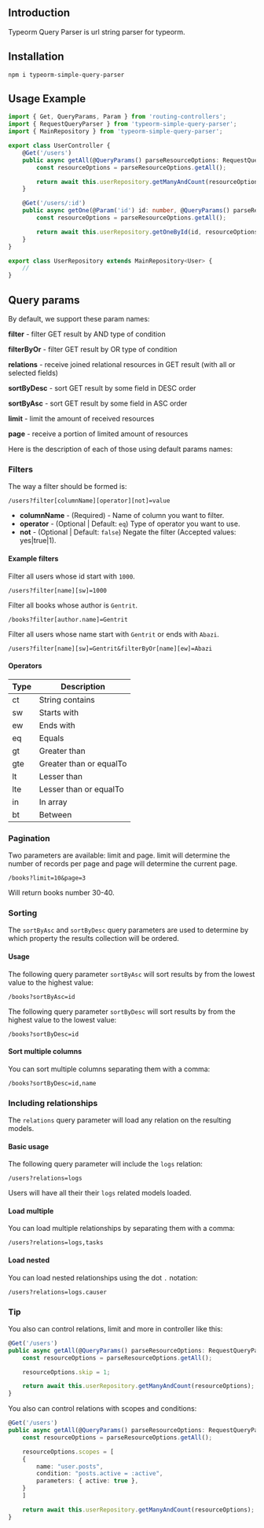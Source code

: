 ## Introduction

Typeorm Query Parser is url string parser for typeorm.

## Installation

```console
npm i typeorm-simple-query-parser
```

## Usage Example

```typescript
import { Get, QueryParams, Param } from 'routing-controllers';
import { RequestQueryParser } from 'typeorm-simple-query-parser';
import { MainRepository } from 'typeorm-simple-query-parser';

export class UserController {
    @Get('/users')
    public async getAll(@QueryParams() parseResourceOptions: RequestQueryParser) {
        const resourceOptions = parseResourceOptions.getAll();

        return await this.userRepository.getManyAndCount(resourceOptions);
    }

    @Get('/users/:id')
    public async getOne(@Param('id') id: number, @QueryParams() parseResourceOptions: RequestQueryParser) {
        const resourceOptions = parseResourceOptions.getAll();

        return await this.userRepository.getOneById(id, resourceOptions);
    }
}

export class UserRepository extends MainRepository<User> {
    //
}
```

## Query params

By default, we support these param names:

**filter** - filter GET result by AND type of condition

**filterByOr** - filter GET result by OR type of condition

**relations** - receive joined relational resources in GET result (with all or selected fields)

**sortByDesc** - sort GET result by some field in DESC order

**sortByAsc** - sort GET result by some field in ASC order

**limit** - limit the amount of received resources

**page** - receive a portion of limited amount of resources


Here is the description of each of those using default params names:

### Filters

The way a filter should be formed is:

```console
/users?filter[columnName][operator][not]=value
```

* **columnName** -  (Required) - Name of column you want to filter.
* **operator** - (Optional | Default: `eq`) Type of operator you want to use.
* **not** - (Optional | Default: `false`) Negate the filter (Accepted values: yes|true|1).

#### Example filters

Filter all users whose id start with `1000`.

```console
/users?filter[name][sw]=1000
```

Filter all books whose author is `Gentrit`.

```console
/books?filter[author.name]=Gentrit
```

Filter all users whose name start with `Gentrit` or ends with `Abazi`.

```console
/users?filter[name][sw]=Gentrit&filterByOr[name][ew]=Abazi
```

#### Operators

Type | Description
---- | -----------
ct | String contains
sw | Starts with
ew | Ends with
eq | Equals
gt | Greater than
gte| Greater than or equalTo
lt | Lesser than
lte | Lesser than or equalTo
in | In array
bt | Between

### Pagination
Two parameters are available: limit and page. limit will determine the number of records per page and page will determine the current page.

```console
/books?limit=10&page=3
```

Will return books number 30-40.

### Sorting

The `sortByAsc` and `sortByDesc` query parameters are used to determine by which property the results collection will be ordered. 

#### Usage

The following query parameter `sortByAsc` will sort results by  from the lowest value to the highest value:

```console
/books?sortByAsc=id
```

The following query parameter `sortByDesc` will sort results by  from the highest value to the lowest value:

```console
/books?sortByDesc=id
```

#### Sort multiple columns

You can sort multiple columns separating them with a comma:

```console
/books?sortByDesc=id,name
```

### Including relationships

The `relations` query parameter will load any relation on the resulting models.

#### Basic usage

The following query parameter will include the `logs` relation:

```url
/users?relations=logs
```

Users will have all their their `logs` related models loaded.

#### Load multiple

You can load multiple relationships by separating them with a comma:

```url
/users?relations=logs,tasks
```

#### Load nested

You can load nested relationships using the dot `.` notation:

```url
/users?relations=logs.causer
```

### Tip

You also can control relations, limit and more in controller like this:

```ts
@Get('/users')
public async getAll(@QueryParams() parseResourceOptions: RequestQueryParser) {
    const resourceOptions = parseResourceOptions.getAll();

    resourceOptions.skip = 1;

    return await this.userRepository.getManyAndCount(resourceOptions);
}
```

You also can control relations with scopes and conditions:

```ts
@Get('/users')
public async getAll(@QueryParams() parseResourceOptions: RequestQueryParser) {
    const resourceOptions = parseResourceOptions.getAll();

    resourceOptions.scopes = [
	{
	    name: "user.posts",
	    condition: "posts.active = :active",
	    parameters: { active: true },
	}
    ]

    return await this.userRepository.getManyAndCount(resourceOptions);
}
```
